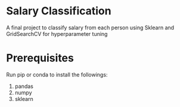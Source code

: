 # Salary Classification
A final project to classify salary from each person using Sklearn and GridSearchCV for hyperparameter tuning

# Prerequisites
Run pip or conda to install the followings:
1. pandas
2. numpy
3. sklearn

